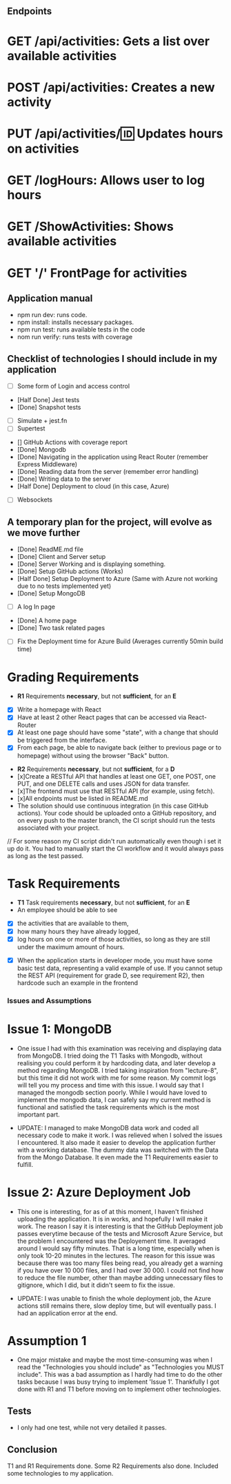 ## Endpoints

# GET /api/activities: Gets a list over available activities

# POST /api/activities: Creates a new activity

# PUT /api/activities/:id: Updates hours on activities

# GET /logHours: Allows user to log hours

# GET /ShowActivities: Shows available activities

# GET '/' FrontPage for activities

## Application manual

- npm run dev: runs code.
- npm install: installs necessary packages.
- npm run test: runs available tests in the code
- nom run verify: runs tests with coverage

## Checklist of technologies I should include in my application

* [ ] Some form of Login and access control
* [Half Done] Jest tests
* [Done] Snapshot tests
* [ ] Simulate + jest.fn
* [ ] Supertest
* [] GitHub Actions with coverage report
* [Done] Mongodb
* [Done] Navigating in the application using React Router (remember Express Middleware)
* [Done] Reading data from the server (remember error handling)
* [Done] Writing data to the server
* [Half Done] Deployment to cloud (in this case, Azure)
* [ ] Websockets

## A temporary plan for the project, will evolve as we move further

* [Done] ReadME.md file
* [Done] Client and Server setup
* [Done] Server Working and is displaying something.
* [Done] Setup GitHub actions (Works)
* [Half Done] Setup Deployment to Azure (Same with Azure not working due to no tests implemented yet)
* [Done] Setup MongoDB
* [ ] A log In page
* [Done] A home page
* [Done] Two task related pages
* [ ] Fix the Deployment time for Azure Build (Averages currently 50min build time)



# Grading Requirements

* **R1** Requirements **necessary**, but not **sufficient**, for an **E**
* [x] Write a homepage with React
* [x] Have at least 2 other React pages that can be accessed via React-Router
* [x] At least one page should have some "state", with a change that should be triggered from
  the interface.
* [x] From each page, be able to navigate back (either to previous page or to homepage)
  without using the browser "Back" button.

* **R2** Requirements **necessary**, but not **sufficient**, for a **D**
* [x]Create a RESTful API that handles at least one GET, one POST, one PUT, and one
  DELETE calls and uses JSON for data transfer.
* [x]The frontend must use that RESTful API (for example, using fetch).
* [x]All endpoints must be listed in README.md
* The solution should use continuous integration (in this case GitHub actions). Your code
  should be uploaded onto a GitHub repository, and on every push to the master branch, the CI
  script should run the tests associated with your project.

// For some reason my CI script didn't run automatically even though i set it up do it. You had to manually start the CI workflow and it would always pass as long as the test passed.


# Task Requirements

* **T1** Task requirements **necessary**, but not **sufficient**, for an **E**
* An employee should be able to see
- [x] the activities that are available to them,
- [x] how many hours they have already logged,
- [x] log hours on one or more of those activities, so long as they are still under the
  maximum amount of hours.
* [x] When the application starts in developer mode, you must have some basic test data,
      representing a valid example of use. If you cannot setup the REST API (requirement for grade
      D, see requirement R2), then hardcode such an example in the frontend

### Issues and Assumptions

# Issue 1: MongoDB
- One issue I had with this examination was receiving and displaying data from MongoDB. 
  I tried doing the T1 Tasks with Mongodb, without realising you could perform it by hardcoding data, and later develop a method regarding MongoDB. 
  I tried taking inspiration from "lecture-8", but this time it did not work with me for some reason. My commit logs will tell you my process and time with this issue.
  I would say that I managed the mongodb section poorly. 
  While I would have loved to implement the mongodb data, I can safely say my current method is functional and satisfied the task requirements which is the most important part.

- UPDATE: I managed to make MongoDB data work and coded all necessary code to make it work. I was relieved when I solved the issues I encountered. It also made it easier to develop the application further with a working database. 
          The dummy data was switched with the Data from the Mongo Database. It even made the T1 Requirements easier to fulfill.

# Issue 2: Azure Deployment Job
- This one is interesting, for as of at this moment, I haven't finished uploading the application. It is in works, and hopefully I will make it work. 
  The reason I say it is interesting is that the GitHub Deployment job passes everytime because of the tests and Microsoft Azure Service, but the problem I encountered was the Deployement time.
  It averaged around I would say fifty minutes. That is a long time, especially when is only took 10-20 minutes in the lectures. 
  The reason for this issue was because there was too many files being read, you already get a warning if you have over 10 000 files, and I had over 30 000. 
  I could not find how to reduce the file number, other than maybe adding unnecessary files to gitignore, which I did, but it didn't seem to fix the issue.

 - UPDATE: I was unable to finish the whole deployment job, the Azure actions still remains there, slow deploy time, but will eventually pass. I had an application error at the end. 

# Assumption 1
- One major mistake and maybe the most time-consuming was when I read the "Technologies you should include" as "Technologies you MUST include".
  This was a bad assumption as I hardly had time to do the other tasks because I was busy trying to implement 'Issue 1'. 
  Thankfully I got done with R1 and T1 before moving on to implement other technologies. 

## Tests
- I only had one test, while not very detailed it passes. 

## Conclusion

T1 and R1 Requirements done.
Some R2 Requirements also done. 
Included some technologies to my application. 









